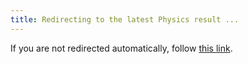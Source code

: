 ```yaml
---
title: Redirecting to the latest Physics result ...
---
```


<!DOCTYPE html>
<html lang="en">
<head>
  <meta http-equiv="refresh" content="3;url=https://arxiv.org/abs/2408.05133">
</head>
<body>
  <p>If you are not redirected automatically, follow <a href="https://arxiv.org/abs/2408.05133">this link</a>.</p>
</body>
</html>
